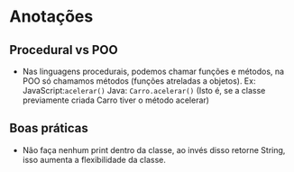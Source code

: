# Anotações

## Procedural vs POO
- Nas linguagens procedurais, podemos chamar funções e métodos, na POO só chamamos métodos (funções atreladas a objetos).
Ex:
JavaScript:`acelerar()`
Java: `Carro.acelerar()` (Isto é, se a classe previamente criada Carro tiver o método acelerar)

## Boas práticas
- Não faça nenhum print dentro da classe, ao invés disso retorne String, isso aumenta a flexibilidade da classe.